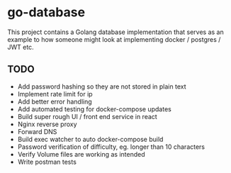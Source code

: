 # go-database
This project contains a Golang database implementation that serves as an example to how someone might look at implementing docker / postgres / JWT etc. 




## TODO

- Add password hashing so they are not stored in plain text
- Implement rate limit for ip
- Add better error handling
- Add automated testing for docker-compose updates
- Build super rough UI / front end service in react
- Nginx reverse proxy 
- Forward DNS
- Build exec watcher to auto docker-compose build
- Password verification of difficulty, eg. longer than 10 characters
- Verify Volume files are working as intended
- Write postman tests

